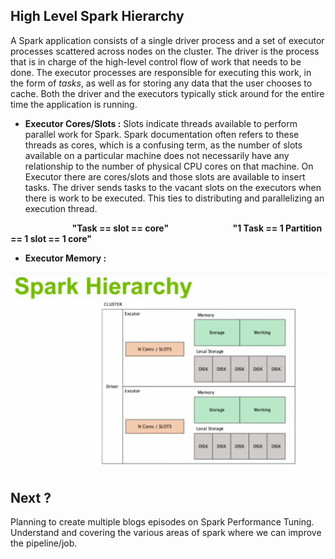 ## High Level Spark Hierarchy

A Spark application consists of a single driver process and a set of executor processes scattered across nodes on the cluster. The driver is the process that is in charge of the high-level control flow of work that needs to be done. The executor processes are responsible for executing this work, in the form of  _tasks_, as well as for storing any data that the user chooses to cache. Both the driver and the executors typically stick around for the entire time the application is running.

 - **Executor Cores/Slots :** Slots indicate threads available to perform parallel work for Spark. Spark documentation often refers to these threads as cores, which is a confusing term, as the number of slots available on a particular machine does not necessarily have any relationship to the number of physical CPU cores on that machine. On Executor there are cores/slots and those slots are available to insert tasks. The driver sends tasks to the vacant slots on the executors when there is work to be executed. This ties to distributing and parallelizing an execution thread.

&nbsp;&nbsp;&nbsp;&nbsp;&nbsp;&nbsp;&nbsp;&nbsp;&nbsp;&nbsp;&nbsp;&nbsp;&nbsp;&nbsp;&nbsp;&nbsp;&nbsp;&nbsp;&nbsp;&nbsp;&nbsp;&nbsp;&nbsp;&nbsp; **"Task ==  slot  == core"**
&nbsp;&nbsp;&nbsp;&nbsp;&nbsp;&nbsp;&nbsp;&nbsp;&nbsp;&nbsp;&nbsp;&nbsp;&nbsp;&nbsp;&nbsp;&nbsp;&nbsp;&nbsp;&nbsp;&nbsp;&nbsp;&nbsp;&nbsp;&nbsp; **"1 Task == 1 Partition == 1 slot == 1 core"**

 - **Executor Memory :**  

![Spark](https://github.com/gurditsingh/blog/blob/gh-pages/_screenshots/spark_hierarchy.png?raw=true)



## Next ?

Planning to create multiple blogs episodes on Spark Performance Tuning. Understand and covering the various areas of spark where we can improve the pipeline/job.

<!--stackedit_data:
eyJoaXN0b3J5IjpbLTE5NjkyNzc2OTcsLTE5OTk5NTY4OTAsMj
A4NDgzNTQ4NywtMTQxNDgwODY4NiwtNzM2NDkwMjMzLC0xNzg2
NjM3MjI5LDMyOTU4ODM1NiwyMDQ3NjU0NDQsLTU4NTQyMzY4MC
wyODI5NjQ4OTAsLTEzMDY2MzUyNTgsLTUxNzA3MDYyNSwtMTg1
MjY1NDEwOSwtMTc4MTUyMzA1Miw4MTk0MTY1NDYsLTEyMTM3Nz
kzMDQsLTExNzc4OTgyMDAsLTE1OTI3NzY4MzksLTEzMzQyNzM1
NTAsLTYwMTIzMjgwNF19
-->